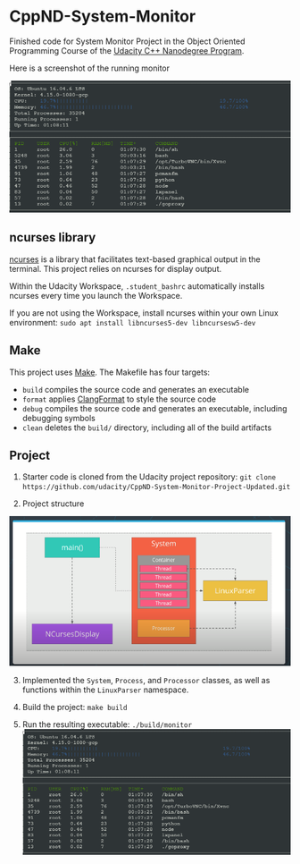 # CppND-System-Monitor

Finished code for System Monitor Project in the Object Oriented Programming Course of the [Udacity C++ Nanodegree Program](https://www.udacity.com/course/c-plus-plus-nanodegree--nd213). 

Here is a screenshot of the running monitor

![System Monitor](images/monitorRunning.PNG)

## ncurses library
[ncurses](https://www.gnu.org/software/ncurses/) is a library that facilitates text-based graphical output in the terminal. This project relies on ncurses for display output.

Within the Udacity Workspace, `.student_bashrc` automatically installs ncurses every time you launch the Workspace.

If you are not using the Workspace, install ncurses within your own Linux environment: `sudo apt install libncurses5-dev libncursesw5-dev`

## Make
This project uses [Make](https://www.gnu.org/software/make/). The Makefile has four targets:
* `build` compiles the source code and generates an executable
* `format` applies [ClangFormat](https://clang.llvm.org/docs/ClangFormat.html) to style the source code
* `debug` compiles the source code and generates an executable, including debugging symbols
* `clean` deletes the `build/` directory, including all of the build artifacts

## Project

1. Starter code is cloned from the Udacity project repository: `git clone https://github.com/udacity/CppND-System-Monitor-Project-Updated.git`

2. Project structure

![Project Structure](images/projectStructure.PNG)

3. Implemented the `System`, `Process`, and `Processor` classes, as well as functions within the `LinuxParser` namespace.

4. Build the project: `make build`

5. Run the resulting executable: `./build/monitor`
![Running System Monitor](images/monitorRunning.PNG)
